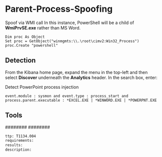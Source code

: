 # Parent-Process-Spoofing

Spoof via WMI call
In this instance, PowerShell will be a child of **WmiPrvSE.exe** rather than MS Word.
``````
Dim proc As Object
Set proc = GetObject("winmgmts:\\.\root\cimv2:Win32_Process")
proc.Create "powershell"
``````

## Detection
From the Kibana home page, expand the menu in the top-left and then select **Discover** underneath the **Analytics** header.  In the search box, enter:

Detect PowerPoint process injection
``````
event.module : sysmon and event.type : process_start and process.parent.executable : *EXCEL.EXE | *WINWORD.EXE | *POWERPNT.EXE
``````

## Tools
########
########

```meta
ttp: T1134.004
requirements: 
results: 
description: 
```